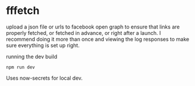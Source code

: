 # fffetch

upload a json file or urls to facebook open graph to ensure that links are properly fetched, or fetched in advance, or right after a launch. I recommend doing it more than once and viewing the log responses to make sure everything is set up right.


running the dev build

```
npm run dev
```

Uses now-secrets for local dev.
